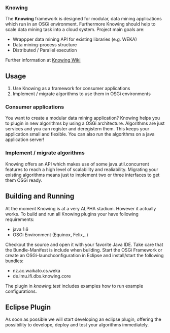 ### Knowing

The **Knowing** framework is designed for modular, data mining applications which run in an OSGi environment. Furthermore Knowing should help to scale data mining task into a cloud system. Project main goals are:

* Wrappper data mining API for existing libraries (e.g. WEKA)
* Data mining-process structure
* Distributed / Parallel execution

Further information at [Knowing Wiki](https://github.com/knowing/knowing/wiki/)

## Usage

1. Use Knowing as a framework for consumer applications
2. Implement / migrate algorithms to use them in OSGi environments

### Consumer applications

You want to create a modular data mining application? Knowing helps you to plugin in new algorithms by using a OSGi architecture. Algorithms are just services and you can register and deregistern them. This keeps your application small and flexible. You can also run the algorithms on a java application server!

### Implement / migrate algorithms

Knowing offers an API which makes use of some java.util.concurrent features to reach a high level of scalability and realiability. Migrating your existing algorithms means just to implement two or three interfaces to get them OSGi ready.

## Building and Running

At the moment Knowing is at a very ALPHA stadium. However it actually works. To build and run all Knowing plugins your have following requirements:

* java 1.6
* OSGi Environment (Equinox, Felix,..)

Checkout the source and open it with your favorite Java IDE. Take care that the Bundle-Manifest is include when building. Start the OSGi Framework or create an OSGi-launchconfiguration in Eclipse and install/start the following bundles:

* nz.ac.waikato.cs.weka
* de.lmu.ifi.dbs.knowing.core

The plugin in _knowing.test_ includes examples how to run example configurations.

## Eclipse Plugin

As soon as possible we will start developing an eclipse plugin, offering the possibility to develope, deploy and test your algorithms immediately. 

